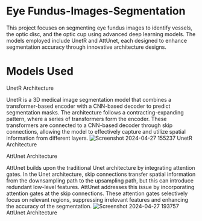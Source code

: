 # Eye Fundus-Images-Segmentation

This project focuses on segmenting eye fundus images to identify vessels, the optic disc, and the optic cup using advanced deep learning models. The models employed include UnetR and AttUnet, each designed to enhance segmentation accuracy through innovative architecture designs.

# Models Used
UnetR Architecture

UnetR is a 3D medical image segmentation model that combines a transformer-based encoder with a CNN-based decoder to predict segmentation masks. The architecture follows a contracting-expanding pattern, where a series of transformers form the encoder. These transformers are connected to a CNN-based decoder through skip connections, allowing the model to effectively capture and utilize spatial information from different layers.
![Screenshot 2024-04-27 155237](https://github.com/Ayushi-shukla-tech/Fundus-Images-Segmentation/assets/96163798/5be57693-7af0-4f18-8d92-2aa783d5144c)
UnetR Architecture


AttUnet Architecture

AttUnet builds upon the traditional Unet architecture by integrating attention gates. In the Unet architecture, skip connections transfer spatial information from the downsampling path to the upsampling path, but this can introduce redundant low-level features. AttUnet addresses this issue by incorporating attention gates at the skip connections. These attention gates selectively focus on relevant regions, suppressing irrelevant features and enhancing the accuracy of the segmentation.
![Screenshot 2024-04-27 193757](https://github.com/Ayushi-shukla-tech/Fundus-Images-Segmentation/assets/96163798/05935975-cace-4dd3-95b2-89015ed7e5d1)
AttUnet Architecture


